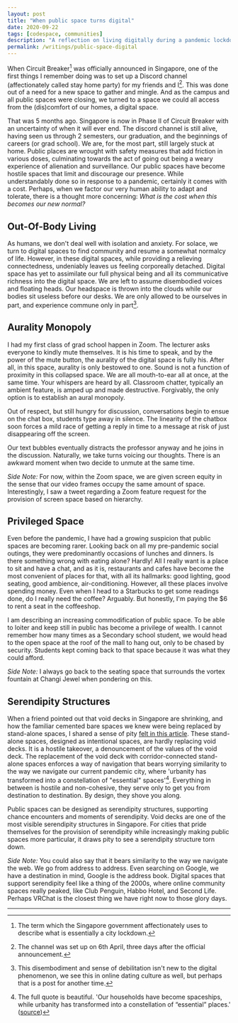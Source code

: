 ```yaml
---
layout: post
title: "When public space turns digital"
date: 2020-09-22
tags: [codespace, communities]
description: "A reflection on living digitally during a pandemic lockdown."
permalink: /writings/public-space-digital
---
```


When Circuit Breaker[^1] was officially announced in Singapore, one of the first things I remember doing was to set up a Discord channel (affectionately called stay home party) for my friends and I[^2]. This was done out of a need for a new space to gather and mingle. And as the campus and all public spaces were closing, we turned to a space we could all access from the (dis)comfort of our homes, a digital space.

That was 5 months ago. Singapore is now in Phase II of Circuit Breaker with an uncertainty of when it will ever end. The discord channel is still alive, having seen us  through 2 semesters, our graduation, and the beginnings of careers (or grad school). We are, for the most part, still largely stuck at home. Public places are wrought with safety measures that add friction in various doses, culminating towards the act of going out being a weary experience of alienation and surveillance. Our public spaces have become hostile spaces that limit and discourage our presence. While understandably done so in response to a pandemic, certainly it comes with a cost. Perhaps, when we factor our very human ability to adapt and tolerate, there is a thought more concerning: _What is the cost when this becomes our new normal?_

## Out-Of-Body Living

As humans, we don't deal well with isolation and anxiety. For solace, we turn to digital spaces to find community and resume a somewhat normalcy of life. However, in these digital spaces, while providing a relieving connectedness, undeniably leaves us feeling corporeally detached. Digital space has yet to assimilate our full physical being and all its communicative richness into the digital space. We are left to assume disembodied voices and floating heads. Our headspace is thrown into the clouds while our bodies sit useless before our desks. We are only allowed to be ourselves in part, and experience commune only in part[^3].

## Aurality Monopoly

I had my first class of grad school happen in Zoom. The lecturer asks everyone to kindly mute themselves. It is his time to speak, and by the power of the mute button, the aurality of the digital space is fully his. After all, in this space, aurality is only bestowed to one. Sound is not a function of proximity in this collapsed space. We are all mouth-to-ear all at once, at the same time. Your whispers are heard by all. Classroom chatter, typically an ambient feature, is amped up and made destructive. Forgivably, the only option is to establish an aural monopoly.

Out of respect, but still hungry for discussion, conversations begin to ensue on the chat box, students type away in silence. The linearity of the chatbox soon forces a mild race of getting a reply in time to a message at risk of just disappearing off the screen.

Our text bubbles eventually distracts the professor anyway and he joins in the discussion. Naturally, we take turns voicing our thoughts. There is an awkward moment when two decide to unmute at the same time.

_Side Note:_ For now, within the Zoom space, we are given screen equity in the sense that our video frames occupy the same amount of space. Interestingly, I saw a tweet regarding a Zoom feature request for the provision of screen space based on hierarchy.

## Privileged Space

Even before the pandemic, I have had a growing suspicion that public spaces are becoming rarer. Looking back on all my pre-pandemic social outings, they were predominantly occasions of lunches and dinners. Is there something wrong with eating alone? Hardly! All I really want is a place to sit and have a chat, and as it is, restaurants and cafes have become the most convenient of places for that, with all its hallmarks: good lighting, good seating, good ambience, air-conditioning. However, all these places involve spending money. Even when I head to a Starbucks to get some readings done, do I really need the coffee? Arguably. But honestly, I'm paying the $6 to rent a seat in the coffeeshop.

I am describing an increasing commodification of public space. To be able to loiter and keep still in public has become a privilege of wealth. I cannot remember how many times as a Secondary school student, we would head to the open space at the roof of the mall to hang out, only to be chased by security. Students kept coming back to that space because it was what they could afford.

_Side Note:_ I always go back to the seating space that surrounds the vortex fountain at Changi Jewel when pondering on this.

## Serendipity Structures

When a friend pointed out that void decks in Singapore are shrinking, and how the familiar cemented bare spaces we knew were being replaced by stand-alone spaces, I shared a sense of pity [felt in this article](https://stackedhomes.com/editorial/shrinking-hdb-void-decks/#gs.foifom). These stand-alone spaces, designed as intentional spaces, are hardly replacing void decks. It is a hostile takeover, a denouncement of the values of the void deck. The replacement of the void deck with corridor-connected stand-alone spaces enforces a way of navigation that bears worrying similarity to the way we navigate our current pandemic city, where 'urbanity has transformed into a constellation of "essential" spaces'[^4]. Everything in between is hostile and non-cohesive, they serve only to get you from destination to destination. By design, they shove you along.

Public spaces can be designed as serendipity structures, supporting chance encounters and moments of serendipity. Void decks are one of the most visible serendipity structures in Singapore. For cities that pride themselves for the provision of serendipity while increasingly making public spaces more particular, it draws pity to see a serendipity structure torn down.

_Side Note:_ You could also say that it bears similarity to the way we navigate the web. We go from address to address. Even searching on Google, we have a destination in mind, Google is the address book. Digital spaces that support serendipity feel like a thing of the 2000s, where online community spaces really peaked, like Club Penguin, Habbo Hotel, and Second Life. Perhaps VRChat is the closest thing we have right now to those glory days.

---
[^1]: The term which the Singapore government affectionately uses to describe what is essentially a city lockdown.
[^2]: The channel was set up on 6th April, three days after the official announcement.
[^3]: This disembodiment and sense of debilitation isn't new to the digital phenomenon, we see this in online dating culture as well, but perhaps that is a post for another time.
[^4]: The full quote is beautiful. 'Our households have become spaceships, while urbanity has transformed into a constellation of “essential” places.' (<a href="https://www.e-flux.com/architecture/at-the-border/325754/zoom-in-zoom-out">source</a>)
